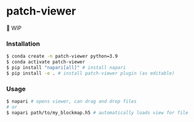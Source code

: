 # patch-viewer

🐧 WIP

### Installation

```bash
$ conda create -n patch-viewer python=3.9
$ conda activate patch-viewer
$ pip install "napari[all]" # install napari
$ pip install -e . # install patch-viewer plugin (as editable)
```


### Usage

```bash
$ napari # opens viewer, can drag and drop files
# or 
$ napari path/to/my_blockmap.h5 # automatically loads view for file
```